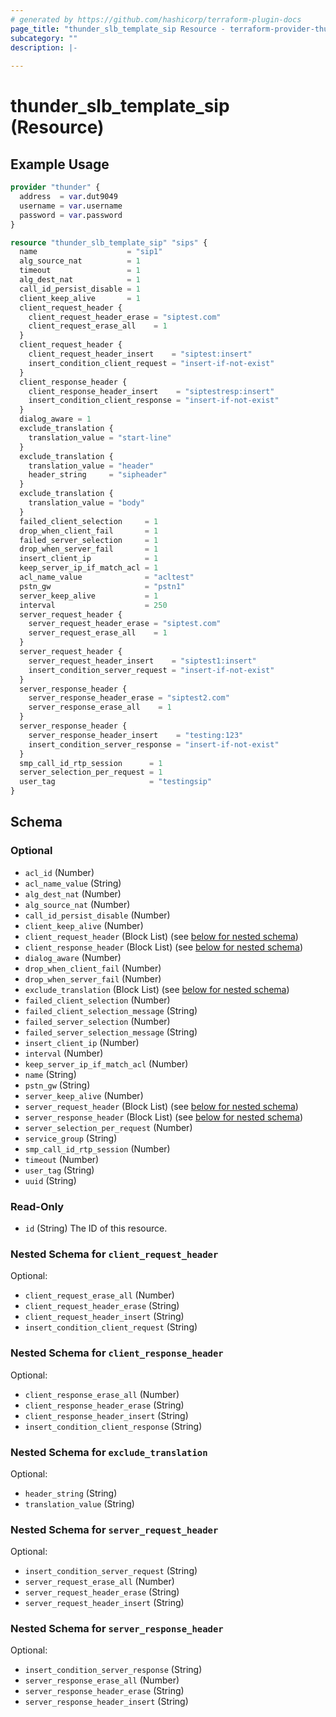 ```yaml
---
# generated by https://github.com/hashicorp/terraform-plugin-docs
page_title: "thunder_slb_template_sip Resource - terraform-provider-thunder"
subcategory: ""
description: |-
  
---
```


# thunder_slb_template_sip (Resource)



## Example Usage

```terraform
provider "thunder" {
  address  = var.dut9049
  username = var.username
  password = var.password
}

resource "thunder_slb_template_sip" "sips" {
  name                    = "sip1"
  alg_source_nat          = 1
  timeout                 = 1
  alg_dest_nat            = 1
  call_id_persist_disable = 1
  client_keep_alive       = 1
  client_request_header {
    client_request_header_erase = "siptest.com"
    client_request_erase_all    = 1
  }
  client_request_header {
    client_request_header_insert    = "siptest:insert"
    insert_condition_client_request = "insert-if-not-exist"
  }
  client_response_header {
    client_response_header_insert    = "siptestresp:insert"
    insert_condition_client_response = "insert-if-not-exist"
  }
  dialog_aware = 1
  exclude_translation {
    translation_value = "start-line"
  }
  exclude_translation {
    translation_value = "header"
    header_string     = "sipheader"
  }
  exclude_translation {
    translation_value = "body"
  }
  failed_client_selection     = 1
  drop_when_client_fail       = 1
  failed_server_selection     = 1
  drop_when_server_fail       = 1
  insert_client_ip            = 1
  keep_server_ip_if_match_acl = 1
  acl_name_value              = "acltest"
  pstn_gw                     = "pstn1"
  server_keep_alive           = 1
  interval                    = 250
  server_request_header {
    server_request_header_erase = "siptest.com"
    server_request_erase_all    = 1
  }
  server_request_header {
    server_request_header_insert    = "siptest1:insert"
    insert_condition_server_request = "insert-if-not-exist"
  }
  server_response_header {
    server_response_header_erase = "siptest2.com"
    server_response_erase_all    = 1
  }
  server_response_header {
    server_response_header_insert    = "testing:123"
    insert_condition_server_response = "insert-if-not-exist"
  }
  smp_call_id_rtp_session      = 1
  server_selection_per_request = 1
  user_tag                     = "testingsip"
}
```

<!-- schema generated by tfplugindocs -->
## Schema

### Optional

- `acl_id` (Number)
- `acl_name_value` (String)
- `alg_dest_nat` (Number)
- `alg_source_nat` (Number)
- `call_id_persist_disable` (Number)
- `client_keep_alive` (Number)
- `client_request_header` (Block List) (see [below for nested schema](#nestedblock--client_request_header))
- `client_response_header` (Block List) (see [below for nested schema](#nestedblock--client_response_header))
- `dialog_aware` (Number)
- `drop_when_client_fail` (Number)
- `drop_when_server_fail` (Number)
- `exclude_translation` (Block List) (see [below for nested schema](#nestedblock--exclude_translation))
- `failed_client_selection` (Number)
- `failed_client_selection_message` (String)
- `failed_server_selection` (Number)
- `failed_server_selection_message` (String)
- `insert_client_ip` (Number)
- `interval` (Number)
- `keep_server_ip_if_match_acl` (Number)
- `name` (String)
- `pstn_gw` (String)
- `server_keep_alive` (Number)
- `server_request_header` (Block List) (see [below for nested schema](#nestedblock--server_request_header))
- `server_response_header` (Block List) (see [below for nested schema](#nestedblock--server_response_header))
- `server_selection_per_request` (Number)
- `service_group` (String)
- `smp_call_id_rtp_session` (Number)
- `timeout` (Number)
- `user_tag` (String)
- `uuid` (String)

### Read-Only

- `id` (String) The ID of this resource.

<a id="nestedblock--client_request_header"></a>
### Nested Schema for `client_request_header`

Optional:

- `client_request_erase_all` (Number)
- `client_request_header_erase` (String)
- `client_request_header_insert` (String)
- `insert_condition_client_request` (String)


<a id="nestedblock--client_response_header"></a>
### Nested Schema for `client_response_header`

Optional:

- `client_response_erase_all` (Number)
- `client_response_header_erase` (String)
- `client_response_header_insert` (String)
- `insert_condition_client_response` (String)


<a id="nestedblock--exclude_translation"></a>
### Nested Schema for `exclude_translation`

Optional:

- `header_string` (String)
- `translation_value` (String)


<a id="nestedblock--server_request_header"></a>
### Nested Schema for `server_request_header`

Optional:

- `insert_condition_server_request` (String)
- `server_request_erase_all` (Number)
- `server_request_header_erase` (String)
- `server_request_header_insert` (String)


<a id="nestedblock--server_response_header"></a>
### Nested Schema for `server_response_header`

Optional:

- `insert_condition_server_response` (String)
- `server_response_erase_all` (Number)
- `server_response_header_erase` (String)
- `server_response_header_insert` (String)


